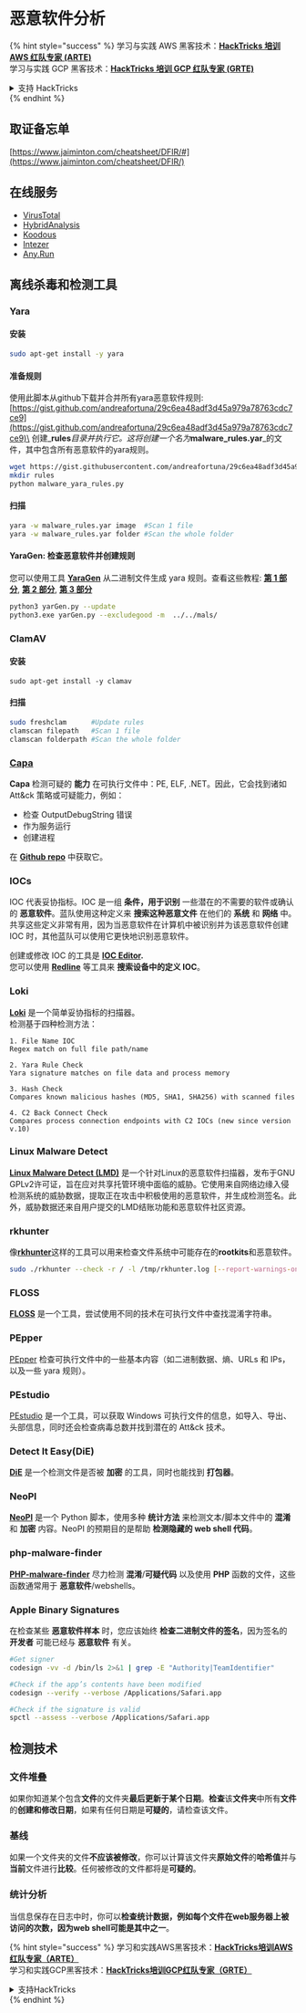 # 恶意软件分析

{% hint style="success" %}
学习与实践 AWS 黑客技术：<img src="/.gitbook/assets/arte.png" alt="" data-size="line">[**HackTricks 培训 AWS 红队专家 (ARTE)**](https://training.hacktricks.xyz/courses/arte)<img src="/.gitbook/assets/arte.png" alt="" data-size="line">\
学习与实践 GCP 黑客技术：<img src="/.gitbook/assets/grte.png" alt="" data-size="line">[**HackTricks 培训 GCP 红队专家 (GRTE)**<img src="/.gitbook/assets/grte.png" alt="" data-size="line">](https://training.hacktricks.xyz/courses/grte)

<details>

<summary>支持 HackTricks</summary>

* 查看 [**订阅计划**](https://github.com/sponsors/carlospolop)!
* **加入** 💬 [**Discord 群组**](https://discord.gg/hRep4RUj7f) 或 [**Telegram 群组**](https://t.me/peass) 或 **关注** 我们的 **Twitter** 🐦 [**@hacktricks\_live**](https://twitter.com/hacktricks\_live)**.**
* **通过向** [**HackTricks**](https://github.com/carlospolop/hacktricks) 和 [**HackTricks Cloud**](https://github.com/carlospolop/hacktricks-cloud) GitHub 仓库提交 PR 分享黑客技巧。

</details>
{% endhint %}

## 取证备忘单

[https://www.jaiminton.com/cheatsheet/DFIR/#](https://www.jaiminton.com/cheatsheet/DFIR/)

## 在线服务

* [VirusTotal](https://www.virustotal.com/gui/home/upload)
* [HybridAnalysis](https://www.hybrid-analysis.com)
* [Koodous](https://koodous.com)
* [Intezer](https://analyze.intezer.com)
* [Any.Run](https://any.run/)

## 离线杀毒和检测工具

### Yara

#### 安装
```bash
sudo apt-get install -y yara
```
#### 准备规则

使用此脚本从github下载并合并所有yara恶意软件规则: [https://gist.github.com/andreafortuna/29c6ea48adf3d45a979a78763cdc7ce9](https://gist.github.com/andreafortuna/29c6ea48adf3d45a979a78763cdc7ce9)\
创建_**rules**_目录并执行它。这将创建一个名为_**malware\_rules.yar**_的文件，其中包含所有恶意软件的yara规则。
```bash
wget https://gist.githubusercontent.com/andreafortuna/29c6ea48adf3d45a979a78763cdc7ce9/raw/4ec711d37f1b428b63bed1f786b26a0654aa2f31/malware_yara_rules.py
mkdir rules
python malware_yara_rules.py
```
#### 扫描
```bash
yara -w malware_rules.yar image  #Scan 1 file
yara -w malware_rules.yar folder #Scan the whole folder
```
#### YaraGen: 检查恶意软件并创建规则

您可以使用工具 [**YaraGen**](https://github.com/Neo23x0/yarGen) 从二进制文件生成 yara 规则。查看这些教程: [**第 1 部分**](https://www.nextron-systems.com/2015/02/16/write-simple-sound-yara-rules/), [**第 2 部分**](https://www.nextron-systems.com/2015/10/17/how-to-write-simple-but-sound-yara-rules-part-2/), [**第 3 部分**](https://www.nextron-systems.com/2016/04/15/how-to-write-simple-but-sound-yara-rules-part-3/)
```bash
python3 yarGen.py --update
python3.exe yarGen.py --excludegood -m  ../../mals/
```
### ClamAV

#### 安装
```
sudo apt-get install -y clamav
```
#### 扫描
```bash
sudo freshclam      #Update rules
clamscan filepath   #Scan 1 file
clamscan folderpath #Scan the whole folder
```
### [Capa](https://github.com/mandiant/capa)

**Capa** 检测可疑的 **能力** 在可执行文件中：PE, ELF, .NET。因此，它会找到诸如 Att\&ck 策略或可疑能力，例如：

* 检查 OutputDebugString 错误
* 作为服务运行
* 创建进程

在 [**Github repo**](https://github.com/mandiant/capa) 中获取它。

### IOCs

IOC 代表妥协指标。IOC 是一组 **条件，用于识别** 一些潜在的不需要的软件或确认的 **恶意软件**。蓝队使用这种定义来 **搜索这种恶意文件** 在他们的 **系统** 和 **网络** 中。\
共享这些定义非常有用，因为当恶意软件在计算机中被识别并为该恶意软件创建 IOC 时，其他蓝队可以使用它更快地识别恶意软件。

创建或修改 IOC 的工具是 [**IOC Editor**](https://www.fireeye.com/services/freeware/ioc-editor.html)**.**\
您可以使用 [**Redline**](https://www.fireeye.com/services/freeware/redline.html) 等工具来 **搜索设备中的定义 IOC**。

### Loki

[**Loki**](https://github.com/Neo23x0/Loki) 是一个简单妥协指标的扫描器。\
检测基于四种检测方法：
```
1. File Name IOC
Regex match on full file path/name

2. Yara Rule Check
Yara signature matches on file data and process memory

3. Hash Check
Compares known malicious hashes (MD5, SHA1, SHA256) with scanned files

4. C2 Back Connect Check
Compares process connection endpoints with C2 IOCs (new since version v.10)
```
### Linux Malware Detect

[**Linux Malware Detect (LMD)**](https://www.rfxn.com/projects/linux-malware-detect/) 是一个针对Linux的恶意软件扫描器，发布于GNU GPLv2许可证，旨在应对共享托管环境中面临的威胁。它使用来自网络边缘入侵检测系统的威胁数据，提取正在攻击中积极使用的恶意软件，并生成检测签名。此外，威胁数据还来自用户提交的LMD结账功能和恶意软件社区资源。

### rkhunter

像[**rkhunter**](http://rkhunter.sourceforge.net)这样的工具可以用来检查文件系统中可能存在的**rootkits**和恶意软件。
```bash
sudo ./rkhunter --check -r / -l /tmp/rkhunter.log [--report-warnings-only] [--skip-keypress]
```
### FLOSS

[**FLOSS**](https://github.com/mandiant/flare-floss) 是一个工具，尝试使用不同的技术在可执行文件中查找混淆字符串。

### PEpper

[PEpper](https://github.com/Th3Hurrican3/PEpper) 检查可执行文件中的一些基本内容（如二进制数据、熵、URLs 和 IPs，以及一些 yara 规则）。

### PEstudio

[PEstudio](https://www.winitor.com/download) 是一个工具，可以获取 Windows 可执行文件的信息，如导入、导出、头部信息，同时还会检查病毒总数并找到潜在的 Att\&ck 技术。

### Detect It Easy(DiE)

[**DiE**](https://github.com/horsicq/Detect-It-Easy/) 是一个检测文件是否被 **加密** 的工具，同时也能找到 **打包器**。

### NeoPI

[**NeoPI**](https://github.com/CiscoCXSecurity/NeoPI) 是一个 Python 脚本，使用多种 **统计方法** 来检测文本/脚本文件中的 **混淆** 和 **加密** 内容。NeoPI 的预期目的是帮助 **检测隐藏的 web shell 代码**。

### **php-malware-finder**

[**PHP-malware-finder**](https://github.com/nbs-system/php-malware-finder) 尽力检测 **混淆**/**可疑代码** 以及使用 **PHP** 函数的文件，这些函数通常用于 **恶意软件**/webshells。

### Apple Binary Signatures

在检查某些 **恶意软件样本** 时，您应该始终 **检查二进制文件的签名**，因为签名的 **开发者** 可能已经与 **恶意软件** 有关。
```bash
#Get signer
codesign -vv -d /bin/ls 2>&1 | grep -E "Authority|TeamIdentifier"

#Check if the app’s contents have been modified
codesign --verify --verbose /Applications/Safari.app

#Check if the signature is valid
spctl --assess --verbose /Applications/Safari.app
```
## 检测技术

### 文件堆叠

如果你知道某个包含**文件**的文件夹**最后更新于某个日期**。**检查**该**文件夹**中所有**文件**的**创建和修改日期**，如果有任何日期是**可疑的**，请检查该文件。

### 基线

如果一个文件夹的文件**不应该被修改**，你可以计算该文件夹**原始文件**的**哈希值**并与**当前**文件进行**比较**。任何被修改的文件都将是**可疑的**。

### 统计分析

当信息保存在日志中时，你可以**检查统计数据，例如每个文件在web服务器上被访问的次数，因为web shell可能是其中之一**。

{% hint style="success" %}
学习和实践AWS黑客技术：<img src="/.gitbook/assets/arte.png" alt="" data-size="line">[**HackTricks培训AWS红队专家（ARTE）**](https://training.hacktricks.xyz/courses/arte)<img src="/.gitbook/assets/arte.png" alt="" data-size="line">\
学习和实践GCP黑客技术：<img src="/.gitbook/assets/grte.png" alt="" data-size="line">[**HackTricks培训GCP红队专家（GRTE）**<img src="/.gitbook/assets/grte.png" alt="" data-size="line">](https://training.hacktricks.xyz/courses/grte)

<details>

<summary>支持HackTricks</summary>

* 查看[**订阅计划**](https://github.com/sponsors/carlospolop)!
* **加入** 💬 [**Discord群组**](https://discord.gg/hRep4RUj7f)或[**电报群组**](https://t.me/peass)或**关注**我们的**Twitter** 🐦 [**@hacktricks\_live**](https://twitter.com/hacktricks\_live)**.**
* **通过向** [**HackTricks**](https://github.com/carlospolop/hacktricks)和[**HackTricks Cloud**](https://github.com/carlospolop/hacktricks-cloud) github库提交PR分享黑客技巧。

</details>
{% endhint %}

